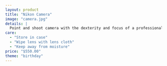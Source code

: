 ```yaml
---
layout: product
title: "Nikon Camera"
image: "camera.jpg"
details: |
  Point and shoot camera with the dexterity and focus of a professional grade lens.
care:
  - "Store in case"
  - "Wipe lens with lens cloth"
  - "Keep away from moisture"
price: "$550.00"
theme: "birthday"
---
```

